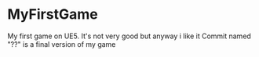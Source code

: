 # MyFirstGame
My first game on UE5. It's not very good but anyway i like it
Commit named "??" is a final version of my game
